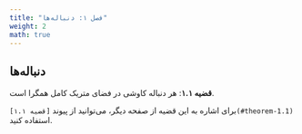 ```yaml
---
title: "فصل ۱: دنباله‌ها"
weight: 2
math: true
---
```


## دنباله‌ها

<a name="theorem-1.1"></a>
**قضیه ۱.۱**: هر دنباله کاوشی در فضای متریک کامل همگرا است.

برای اشاره به این قضیه از صفحه دیگر، می‌توانید از پیوند `[قضیه ۱.۱](#theorem-1.1)` استفاده کنید.
